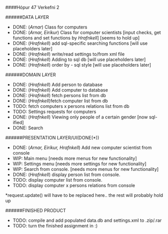 ﻿####Hópur 47
Verkefni 2


######DATA LAYER
- DONE: (*Arnar*) Class for computers 
- DONE: (*Arnar, Eiríkur*) Class for computer scientists [input checks, get functions and set functions by *Hrafnkell*] [seems to hold up]
- DONE: (*Hrafnkell*) add sql-specific searching functions [will use placeholders later]
- DONE: (*Hrafnkell*) write/read settings to/from xml file
- DONE: (*Hrafnkell*) Adding to sql db [will use placeholders later]
- DONE: (*Hrafnkell*) order by - sql style [will use placeholders later]

######DOMAIN LAYER
- DONE: (*Hrafnkell*) Add person to database
- DONE: (*Hrafnkell*) Add computer to database
- DONE: (*Hrafnkell*) fetch persons list from db
- DONE: (*Hrafnkell*)fetch computer list from db
- TODO: fetch computers x persons relations list from db
- TODO: Settings requests for computers
- DONE: (*Hrafnkell*) Viewing only people of a certain gender [now sql-ified]
- DONE: Search

######PRESENTATION LAYER/UI(DONE(*))
- DONE: (*Arnar, Eiríkur, Hrafnkell*) Add new computer scientist from console
- WIP: Main menu [needs more menus for new functionality]
- WIP: Settings menu [needs more settings for new functionality]
- WIP: Search from console. [needs more menus for new functionality]
- DONE: (*Hrafnkell*) display person list from console.
- TODO: display computer list from console.
- TODO: display computer x persons relations from console

*request.update() will have to be replaced here.. the rest will probably hold up

######FINISHED PRODUCT
- TODO: compile and add populated data.db and settings.xml to .zip/.rar
- TODO: turn the finished assignment in :)